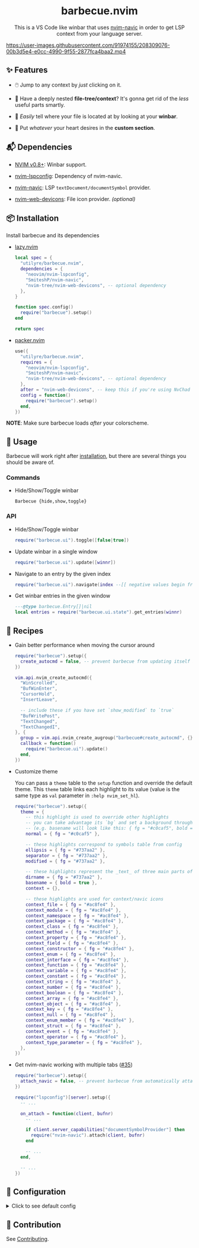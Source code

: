 <h1 align="center">barbecue.nvim</h1>

<p align="center">
  This is a VS Code like winbar that uses
  <a href="https://github.com/SmiteshP/nvim-navic">nvim-navic</a>
  in order to get LSP context from your language server.
</p>

https://user-images.githubusercontent.com/91974155/208309076-00b3d5e4-e0cc-4990-9f55-2877fca4baa2.mp4

## ✨ Features

- 🖱️ Jump to any context by _just_ clicking on it.

- 🌲 Have a deeply nested **file-tree/context**? It's gonna get rid of the
  _less_ useful parts smartly.

- 📂 _Easily_ tell where your file is located at by looking at your **winbar**.

- 📜 Put _whatever_ your heart desires in the **custom section**.

## 📬 Dependencies

- [NVIM v0.8+](https://github.com/neovim/neovim/releases/latest): Winbar
  support.

- [nvim-lspconfig](https://github.com/neovim/nvim-lspconfig): Dependency of
  nvim-navic.

- [nvim-navic](https://github.com/SmiteshP/nvim-navic): LSP
  `textDocument/documentSymbol` provider.

- [nvim-web-devicons](https://github.com/nvim-tree/nvim-web-devicons): File icon
  provider. _(optional)_

## 📦 Installation

Install barbecue and its dependencies

- [lazy.nvim](https://github.com/folke/lazy.nvim)

  ```lua
  local spec = {
    "utilyre/barbecue.nvim",
    dependencies = {
      "neovim/nvim-lspconfig",
      "SmiteshP/nvim-navic",
      "nvim-tree/nvim-web-devicons", -- optional dependency
    },
  }

  function spec.config()
    require("barbecue").setup()
  end

  return spec
  ```

- [packer.nvim](https://github.com/wbthomason/packer.nvim)

  ```lua
  use({
    "utilyre/barbecue.nvim",
    requires = {
      "neovim/nvim-lspconfig",
      "SmiteshP/nvim-navic",
      "nvim-tree/nvim-web-devicons", -- optional dependency
    },
    after = "nvim-web-devicons", -- keep this if you're using NvChad
    config = function()
      require("barbecue").setup()
    end,
  })
  ```

**NOTE**: Make sure barbecue loads _after_ your colorscheme.

## 🚀 Usage

Barbecue will work right after [installation](#-installation), but there are
several things you should be aware of.

### Commands

- Hide/Show/Toggle winbar

  ```vim
  Barbecue {hide,show,toggle}
  ```

### API

- Hide/Show/Toggle winbar

  ```lua
  require("barbecue.ui").toggle([false|true])
  ```

- Update winbar in a single window

  ```lua
  require("barbecue.ui").update([winnr])
  ```

- Navigate to an entry by the given index

  ```lua
  require("barbecue.ui").navigate(index --[[ negative values begin from the end ]], [winnr])
  ```

- Get winbar entries in the given window

  ```lua
  ---@type barbecue.Entry[]|nil
  local entries = require("barbecue.ui.state").get_entries(winnr)
  ```

## 🍴 Recipes

- Gain better performance when moving the cursor around

  ```lua
  require("barbecue").setup({
    create_autocmd = false, -- prevent barbecue from updating itself automatically
  })

  vim.api.nvim_create_autocmd({
    "WinScrolled",
    "BufWinEnter",
    "CursorHold",
    "InsertLeave",

    -- include these if you have set `show_modified` to `true`
    "BufWritePost",
    "TextChanged",
    "TextChangedI",
  }, {
    group = vim.api.nvim_create_augroup("barbecue#create_autocmd", {}),
    callback = function()
      require("barbecue.ui").update()
    end,
  })
  ```

- Customize theme

  You can pass a `theme` table to the `setup` function and override the default
  theme. This `theme` table links each highlight to its value (value is the same
  type as `val` parameter in `:help nvim_set_hl`).

  ```lua
  require("barbecue").setup({
    theme = {
      -- this highlight is used to override other highlights
      -- you can take advantage its `bg` and set a background throughout winbar
      -- (e.g. basename will look like this: { fg = "#c0caf5", bold = true })
      normal = { fg = "#c0caf5" },

      -- these highlights correspond to symbols table from config
      ellipsis = { fg = "#737aa2" },
      separator = { fg = "#737aa2" },
      modified = { fg = "#737aa2" },

      -- these highlights represent the _text_ of three main parts of barbecue
      dirname = { fg = "#737aa2" },
      basename = { bold = true },
      context = {},

      -- these highlights are used for context/navic icons
      context_file = { fg = "#ac8fe4" },
      context_module = { fg = "#ac8fe4" },
      context_namespace = { fg = "#ac8fe4" },
      context_package = { fg = "#ac8fe4" },
      context_class = { fg = "#ac8fe4" },
      context_method = { fg = "#ac8fe4" },
      context_property = { fg = "#ac8fe4" },
      context_field = { fg = "#ac8fe4" },
      context_constructor = { fg = "#ac8fe4" },
      context_enum = { fg = "#ac8fe4" },
      context_interface = { fg = "#ac8fe4" },
      context_function = { fg = "#ac8fe4" },
      context_variable = { fg = "#ac8fe4" },
      context_constant = { fg = "#ac8fe4" },
      context_string = { fg = "#ac8fe4" },
      context_number = { fg = "#ac8fe4" },
      context_boolean = { fg = "#ac8fe4" },
      context_array = { fg = "#ac8fe4" },
      context_object = { fg = "#ac8fe4" },
      context_key = { fg = "#ac8fe4" },
      context_null = { fg = "#ac8fe4" },
      context_enum_member = { fg = "#ac8fe4" },
      context_struct = { fg = "#ac8fe4" },
      context_event = { fg = "#ac8fe4" },
      context_operator = { fg = "#ac8fe4" },
      context_type_parameter = { fg = "#ac8fe4" },
    },
  })
  ```

- Get nvim-navic working with multiple tabs ([#35](/../../issues/35))

  ```lua
  require("barbecue").setup({
    attach_navic = false, -- prevent barbecue from automatically attaching nvim-navic
  })

  require("lspconfig")[server].setup({
    -- ...

    on_attach = function(client, bufnr)
      -- ...

      if client.server_capabilities["documentSymbolProvider"] then
        require("nvim-navic").attach(client, bufnr)
      end

      -- ...
    end,

    -- ...
  })
  ```

## 🚠 Configuration

<details>
  <summary>Click to see default config</summary>

  ```lua
  {
    ---whether to show/use navic in the winbar
    ---@type boolean
    show_navic = true,

    ---whether to attach navic to language servers automatically
    ---@type boolean
    attach_navic = true,

    ---whether to create winbar updater autocmd
    ---@type boolean
    create_autocmd = true,

    ---buftypes to enable winbar in
    ---@type string[]
    include_buftypes = { "" },

    ---filetypes not to enable winbar in
    ---@type string[]
    exclude_filetypes = { "gitcommit", "toggleterm" },

    modifiers = {
      ---filename modifiers applied to dirname
      ---@type string
      dirname = ":~:.",

      ---filename modifiers applied to basename
      ---@type string
      basename = "",
    },

    ---returns a string to be shown at the end of winbar
    ---@type fun(bufnr: number): string
    custom_section = function()
      return ""
    end,

    ---`auto` uses your current colorscheme's theme or generates a theme based on it
    ---`string` is the theme name to be used (theme should be located under `barbecue.theme` module)
    ---`barbecue.Theme` is a table that overrides the `auto` theme detection/generation
    ---@type "auto"|string|barbecue.Theme
    theme = "auto",

    ---whether to replace file icon with the modified symbol when buffer is modified
    ---@type boolean
    show_modified = false,

    symbols = {
      ---modification indicator
      ---@type string
      modified = "●",

      ---truncation indicator
      ---@type string
      ellipsis = "…",

      ---entry separator
      ---@type string
      separator = "",
    },

    ---icons for different context entry kinds
    ---`false` to disable kind icons
    ---@type table<string, string>|false
    kinds = {
      File = "",
      Module = "",
      Namespace = "",
      Package = "",
      Class = "",
      Method = "",
      Property = "",
      Field = "",
      Constructor = "",
      Enum = "",
      Interface = "",
      Function = "",
      Variable = "",
      Constant = "",
      String = "",
      Number = "",
      Boolean = "",
      Array = "",
      Object = "",
      Key = "",
      Null = "",
      EnumMember = "",
      Struct = "",
      Event = "",
      Operator = "",
      TypeParameter = "",
    },
  }
  ```
</details>

## 👥 Contribution

See [Contributing](/CONTRIBUTING.md).
